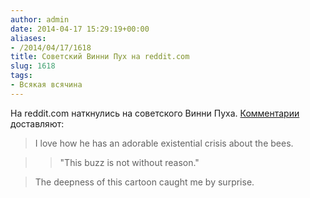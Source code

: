 ```yaml
---
author: admin
date: 2014-04-17 15:29:19+00:00
aliases:
- /2014/04/17/1618
title: Советский Винни Пух на reddit.com
slug: 1618
tags:
- Всякая всячина
---
```


На reddit.com наткнулись на советского Винни Пуха. [Комментарии](http://www.reddit.com/r/videos/comments/23925q/the_soviet_union_had_winnie_the_pooh_but_he_was/) доставляют:

> I love how he has an adorable existential crisis about the bees.

>> "This buzz is not without reason."

> The deepness of this cartoon caught me by surprise.

<!--more-->
